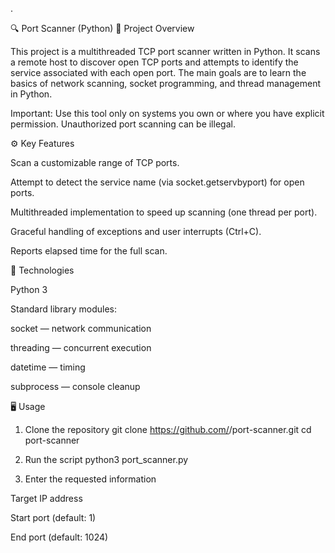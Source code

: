.

🔍 Port Scanner (Python)
📘 Project Overview

This project is a multithreaded TCP port scanner written in Python.
It scans a remote host to discover open TCP ports and attempts to identify the service associated with each open port.
The main goals are to learn the basics of network scanning, socket programming, and thread management in Python.

Important: Use this tool only on systems you own or where you have explicit permission. Unauthorized port scanning can be illegal.

⚙️ Key Features

Scan a customizable range of TCP ports.

Attempt to detect the service name (via socket.getservbyport) for open ports.

Multithreaded implementation to speed up scanning (one thread per port).

Graceful handling of exceptions and user interrupts (Ctrl+C).

Reports elapsed time for the full scan.

🧩 Technologies

Python 3

Standard library modules:

socket — network communication

threading — concurrent execution

datetime — timing

subprocess — console cleanup

🖥️ Usage
1. Clone the repository
git clone https://github.com/<your-username>/port-scanner.git
cd port-scanner

2. Run the script
python3 port_scanner.py

3. Enter the requested information

Target IP address

Start port (default: 1)

End port (default: 1024)




